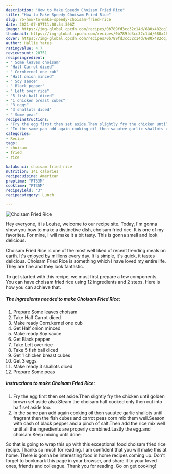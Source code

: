 ```yaml
---
description: "How to Make Speedy Choisam Fried Rice"
title: "How to Make Speedy Choisam Fried Rice"
slug: 75-how-to-make-speedy-choisam-fried-rice
date: 2021-07-07T11:00:54.306Z
image: https://img-global.cpcdn.com/recipes/0b789fd3cc32c14d/680x482cq70/choisam-fried-rice-recipe-main-photo.jpg
thumbnail: https://img-global.cpcdn.com/recipes/0b789fd3cc32c14d/680x482cq70/choisam-fried-rice-recipe-main-photo.jpg
cover: https://img-global.cpcdn.com/recipes/0b789fd3cc32c14d/680x482cq70/choisam-fried-rice-recipe-main-photo.jpg
author: Hallie Yates
ratingvalue: 4.7
reviewcount: 20751
recipeingredient:
- " Some leaves choisam"
- "Half Carrot diced"
- " Cornkernel one cub"
- "Half onion minced"
- " Soy sauce"
- " Black pepper"
- " Left over rice"
- "5 fish ball diced"
- "1 chicken breast cubes"
- "3 eggs"
- "3 shallots diced"
- " Some peas"
recipeinstructions:
- "Fry the egg first then set aside.Then slightly fry the chicken until golden brown set aside also.Steam the choisam half cooked only then cut into half set aside too."
- "In the same pan add again cooking oil then sauutee garlic shallots until fragrant then the fish cubes and carrot peas corn mix them well.Season with dash of black pepper and a pinch of salt.Then add the rice mix well until all the ingredients are properly combined.Lastly the egg.and choisam.Keep mixing until done"
categories:
- Recipe
tags:
- choisam
- fried
- rice

katakunci: choisam fried rice 
nutrition: 141 calories
recipecuisine: American
preptime: "PT33M"
cooktime: "PT35M"
recipeyield: "3"
recipecategory: Lunch

---
```



![Choisam Fried Rice](https://img-global.cpcdn.com/recipes/0b789fd3cc32c14d/680x482cq70/choisam-fried-rice-recipe-main-photo.jpg)

Hey everyone, it is Louise, welcome to our recipe site. Today, I'm gonna show you how to make a distinctive dish, choisam fried rice. It is one of my favorites. For mine, I will make it a bit tasty. This is gonna smell and look delicious.

Choisam Fried Rice is one of the most well liked of recent trending meals on earth. It's enjoyed by millions every day. It is simple, it's quick, it tastes delicious. Choisam Fried Rice is something which I have loved my entire life. They are fine and they look fantastic.




To get started with this recipe, we must first prepare a few components. You can have choisam fried rice using 12 ingredients and 2 steps. Here is how you can achieve that.

<!--inarticleads1-->

##### The ingredients needed to make Choisam Fried Rice:

1. Prepare  Some leaves choisam
1. Take Half Carrot diced
1. Make ready  Corn.kernel one cub
1. Get Half onion minced
1. Make ready  Soy sauce
1. Get  Black pepper
1. Take  Left over rice
1. Take 5 fish ball diced
1. Get 1 chicken breast cubes
1. Get 3 eggs
1. Make ready 3 shallots diced
1. Prepare  Some peas




<!--inarticleads2-->

##### Instructions to make Choisam Fried Rice:

1. Fry the egg first then set aside.Then slightly fry the chicken until golden brown set aside also.Steam the choisam half cooked only then cut into half set aside too.
1. In the same pan add again cooking oil then sauutee garlic shallots until fragrant then the fish cubes and carrot peas corn mix them well.Season with dash of black pepper and a pinch of salt.Then add the rice mix well until all the ingredients are properly combined.Lastly the egg.and choisam.Keep mixing until done




So that is going to wrap this up with this exceptional food choisam fried rice recipe. Thanks so much for reading. I am confident that you will make this at home. There is gonna be interesting food in home recipes coming up. Don't forget to bookmark this page in your browser, and share it to your loved ones, friends and colleague. Thank you for reading. Go on get cooking!
